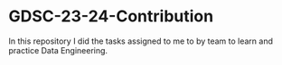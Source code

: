 # GDSC-23-24-Contribution
In this repository I did the tasks assigned to me to by team to learn and practice Data Engineering.
